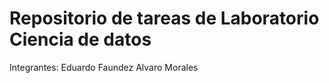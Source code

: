# Repositorio de tareas de Laboratorio Ciencia de datos

Integrantes: Eduardo Faundez
             Alvaro Morales

